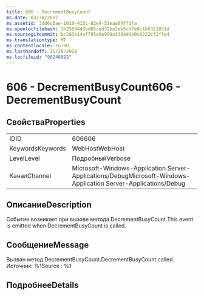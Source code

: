 ```yaml
---
title: 606 - DecrementBusyCount
ms.date: 03/30/2017
ms.assetid: 3dd6c6ae-1010-415c-82e4-51eaa897f1fa
ms.openlocfilehash: 1b2560445bd05ced32be2ee5cd7e8c1b0321031d
ms.sourcegitcommit: bc293b14af795e0e999e3304dd40c0222cf2ffe4
ms.translationtype: MT
ms.contentlocale: ru-RU
ms.lasthandoff: 11/26/2020
ms.locfileid: "96246892"
---
```

# <a name="606---decrementbusycount"></a><span data-ttu-id="f5b04-102">606 - DecrementBusyCount</span><span class="sxs-lookup"><span data-stu-id="f5b04-102">606 - DecrementBusyCount</span></span>

## <a name="properties"></a><span data-ttu-id="f5b04-103">Свойства</span><span class="sxs-lookup"><span data-stu-id="f5b04-103">Properties</span></span>  
  
|||  
|-|-|  
|<span data-ttu-id="f5b04-104">ID</span><span class="sxs-lookup"><span data-stu-id="f5b04-104">ID</span></span>|<span data-ttu-id="f5b04-105">606</span><span class="sxs-lookup"><span data-stu-id="f5b04-105">606</span></span>|  
|<span data-ttu-id="f5b04-106">Keywords</span><span class="sxs-lookup"><span data-stu-id="f5b04-106">Keywords</span></span>|<span data-ttu-id="f5b04-107">WebHost</span><span class="sxs-lookup"><span data-stu-id="f5b04-107">WebHost</span></span>|  
|<span data-ttu-id="f5b04-108">Level</span><span class="sxs-lookup"><span data-stu-id="f5b04-108">Level</span></span>|<span data-ttu-id="f5b04-109">Подробный</span><span class="sxs-lookup"><span data-stu-id="f5b04-109">Verbose</span></span>|  
|<span data-ttu-id="f5b04-110">Канал</span><span class="sxs-lookup"><span data-stu-id="f5b04-110">Channel</span></span>|<span data-ttu-id="f5b04-111">Microsoft-Windows-Application Server-Applications/Debug</span><span class="sxs-lookup"><span data-stu-id="f5b04-111">Microsoft-Windows-Application Server-Applications/Debug</span></span>|  
  
## <a name="description"></a><span data-ttu-id="f5b04-112">Описание</span><span class="sxs-lookup"><span data-stu-id="f5b04-112">Description</span></span>  

 <span data-ttu-id="f5b04-113">Событие возникает при вызове метода DecrementBusyCount.</span><span class="sxs-lookup"><span data-stu-id="f5b04-113">This event is emitted when DecrementBusyCount is called.</span></span>  
  
## <a name="message"></a><span data-ttu-id="f5b04-114">Сообщение</span><span class="sxs-lookup"><span data-stu-id="f5b04-114">Message</span></span>  

 <span data-ttu-id="f5b04-115">Вызван метод DecrementBusyCount.</span><span class="sxs-lookup"><span data-stu-id="f5b04-115">DecrementBusyCount called.</span></span> <span data-ttu-id="f5b04-116">Источник: %1</span><span class="sxs-lookup"><span data-stu-id="f5b04-116">Source : %1</span></span>  
  
## <a name="details"></a><span data-ttu-id="f5b04-117">Подробнее</span><span class="sxs-lookup"><span data-stu-id="f5b04-117">Details</span></span>
